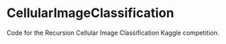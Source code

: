 # CellularImageClassification
Code for the Recursion Cellular Image Classification Kaggle competition.
